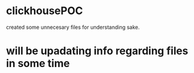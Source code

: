 # clickhousePOC
created some unnecesary files for understanding sake.
# will be upadating info regarding files in some time
